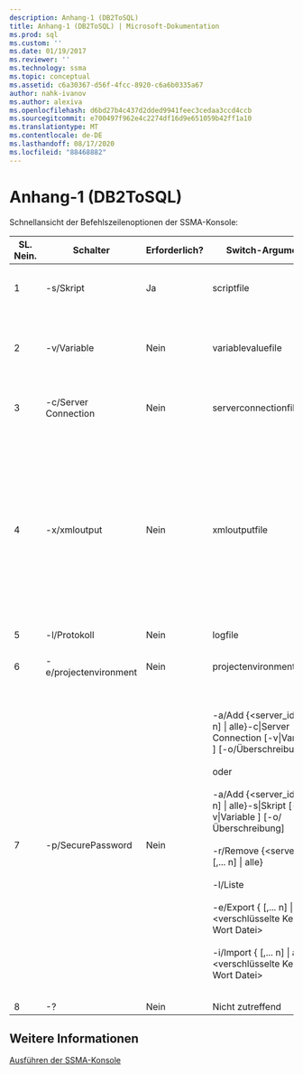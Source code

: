 ```yaml
---
description: Anhang-1 (DB2ToSQL)
title: Anhang-1 (DB2ToSQL) | Microsoft-Dokumentation
ms.prod: sql
ms.custom: ''
ms.date: 01/19/2017
ms.reviewer: ''
ms.technology: ssma
ms.topic: conceptual
ms.assetid: c6a30367-d56f-4fcc-8920-c6a6b0335a67
author: nahk-ivanov
ms.author: alexiva
ms.openlocfilehash: d6bd27b4c437d2dded9941feec3cedaa3ccd4ccb
ms.sourcegitcommit: e700497f962e4c2274df16d9e651059b42ff1a10
ms.translationtype: MT
ms.contentlocale: de-DE
ms.lasthandoff: 08/17/2020
ms.locfileid: "88468882"
---
```

# <a name="appendix---1-db2tosql"></a>Anhang-1 (DB2ToSQL)
Schnellansicht der Befehlszeilenoptionen der SSMA-Konsole:  
  
|SL. Nein.|Schalter|Erforderlich?|Switch-Argument|Zulässige Werte|  
|-----------|----------|-------------|-------------------|--------------------|  
|1|-s/Skript|Ja|scriptfile|Gültiger XML-Dateiname.<br /><br />Konsolen Skript-Definitionsdatei.|  
|2|-v/Variable|Nein|variablevaluefile|Gültiger XML-Dateiname.<br /><br />Wenn Variablen in der Skriptdatei verwendet werden, muss diese Datei angegeben werden.|  
|3|-c/Server Connection|Nein|serverconnectionfile|Gültiger XML-Dateiname.<br /><br />Diese Datei enthält Server Verbindungsinformationen.|  
|4|-x/xmloutput|Nein|xmloutputfile|Diese Option gibt die Konsolenausgabe im XML-Format an. Wenn diese Option nicht angegeben wird, wird die Standardausgabe im Text Format angegeben.<br /><br />Wenn xmloutputfile nicht angegeben wird, wird die XML-Ausgabe an stdout weitergeleitet.<br /><br />Xmloutputfile ist der Name der Datei, in die die Konsolenausgabe im XML-Format geschrieben wird.|  
|5|-l/Protokoll|Nein|logfile|Gültiger Dateiname.|  
|6|-e/projectenvironment|Nein|projectenvironmentfolder|Gültiger Ordnername, der SSMA-Projekt Umgebungs Dateien enthält.|  
|7|-p/SecurePassword|Nein|-a/Add {<server_id> [,... n] &#124; alle}-c&#124;Server Connection <Server-Verbindungs Datei> [-v&#124;Variable <Variable-Wert-Datei>] [-o/Überschreibung]<br /><br />oder<br /><br />-a/Add {<server_id> [,... n] &#124; alle}-s&#124;Skript <Skriptdatei> [-v&#124;Variable <Variable-Wert-Datei>] [-o/Überschreibung]<br /><br />-r/Remove {<server_id> [,... n] &#124; alle}<br /><br />-l/Liste<br /><br />-e/Export {<Server-ID> [,... n] &#124; alle} <verschlüsselte Kenn Wort Datei><br /><br />-i/Import {<Server-ID> [,... n] &#124; alle} <verschlüsselte Kenn Wort Datei>|Wenn diese Option angegeben wird, darf Sie nicht mit anderen Optionen kombiniert werden.<br /><br />Server-ID: eine eindeutige ID, die für einen Server {String} angegeben ist.<br /><br />Server-Connection-file: Server Definitionsdatei (serverconnectionfile oder scriptfile).<br /><br />Variable-Wert-file: Dies ist eine Variablen Definitionsdatei und wird in der Server Connection-Datei verwendet.<br /><br />verschlüsselte Kenn Wort Datei: Es handelt sich um eine Datei mit Server Kennwörtern, die mit einem vom Benutzer angegebenen Passphrase verschlüsselt wurde.|  
|8|-?|Nein|Nicht zutreffend|Nicht zutreffend|  
  
## <a name="see-also"></a>Weitere Informationen  
[Ausführen der SSMA-Konsole](https://msdn.microsoft.com/ce63f633-067d-4f04-b8e9-e1abd7ec740b)  
  
